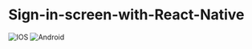 # Sign-in-screen-with-React-Native
![IOS](https://user-images.githubusercontent.com/86749241/184886706-b6219333-32fa-406a-90b8-7cea16ab2d49.jpeg)
![Android](https://user-images.githubusercontent.com/86749241/184886671-c05b70de-db56-4a87-b204-decd3706a94c.jpeg)

